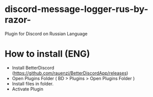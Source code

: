 # discord-message-logger-rus-by-razor-
Plugin for Discord on Russian Language
# How to install (ENG)
- Install BetterDiscord (https://github.com/rauenzi/BetterDiscordApp/releases)
- Open Plugins Folder ( BD > Plugins > Open Plugins Folder )
- Install files in folder.
- Activate Plugin
